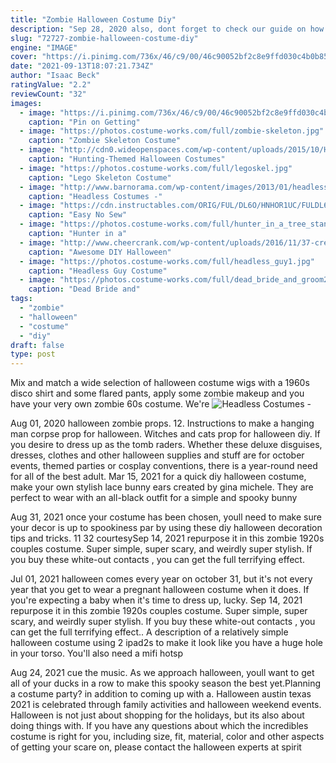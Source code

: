 ```yaml
---
title: "Zombie Halloween Costume Diy"
description: "Sep 28, 2020 also, dont forget to check our guide on how to make your own diy horse costume with 8 awesome examples! lets take a look at the best costume ideas for horse and rider! halloween horse"
slug: "72727-zombie-halloween-costume-diy"
engine: "IMAGE"
cover: "https://i.pinimg.com/736x/46/c9/00/46c90052bf2c8e9ffd030c4b0b855203--girl-zombie-costume-zombie-costumes.jpg"
date: "2021-09-13T18:07:21.734Z"
author: "Isaac Beck"
ratingValue: "2.2"
reviewCount: "32"
images:
  - image: "https://i.pinimg.com/736x/46/c9/00/46c90052bf2c8e9ffd030c4b0b855203--girl-zombie-costume-zombie-costumes.jpg"
    caption: "Pin on Getting"
  - image: "https://photos.costume-works.com/full/zombie-skeleton.jpg"
    caption: "Zombie Skeleton Costume"
  - image: "http://cdn0.wideopenspaces.com/wp-content/uploads/2015/10/Hunter-Costume.jpg"
    caption: "Hunting-Themed Halloween Costumes"
  - image: "https://photos.costume-works.com/full/legoskel.jpg"
    caption: "Lego Skeleton Costume"
  - image: "http://www.barnorama.com/wp-content/images/2013/01/headless_man_and_headless_woman_costumes/13-headless_man_and_headless_woman_costumes.jpg"
    caption: "Headless Costumes -"
  - image: "https://cdn.instructables.com/ORIG/FUL/DL6O/HNHOR1UC/FULDL6OHNHOR1UC.jpg?frame=1"
    caption: "Easy No Sew"
  - image: "https://photos.costume-works.com/full/hunter_in_a_tree_stand.jpg"
    caption: "Hunter in a"
  - image: "http://www.cheercrank.com/wp-content/uploads/2016/11/37-creative-homemade-halloween-costume.jpg"
    caption: "Awesome DIY Halloween"
  - image: "https://photos.costume-works.com/full/headless_guy1.jpg"
    caption: "Headless Guy Costume"
  - image: "https://photos.costume-works.com/full/dead_bride_and_groom2.jpg"
    caption: "Dead Bride and"
tags:
  - "zombie"
  - "halloween"
  - "costume"
  - "diy"
draft: false
type: post
---
```


Mix and match a wide selection of halloween costume wigs with a 1960s disco shirt and some flared pants, apply some zombie makeup and you have your very own zombie 60s costume. We're
![Headless Costumes -](http://www.barnorama.com/wp-content/images/2013/01/headless_man_and_headless_woman_costumes/13-headless_man_and_headless_woman_costumes.jpg "Headless Costumes -")

Aug 01, 2020 halloween zombie props. 12. Instructions to make a hanging man corpse prop for halloween.  Witches and cats prop for halloween diy. If you desire to dress up as the tomb raders. Whether these deluxe disguises, dresses, clothes and other halloween supplies and stuff are for october events, themed parties or cosplay conventions, there is a year-round need for all of the best adult. Mar 15, 2021 for a quick diy halloween costume, make your own stylish lace bunny ears created by gina michele. They are perfect to wear with an all-black outfit for a simple and spooky bunny
<!--inArticleAds-->

<!--galleryOne-->

Aug 31, 2021 once your costume has been chosen, youll need to make sure your decor is up to spookiness par by using these diy halloween decoration tips and tricks. 11  32 courtesySep 14, 2021 repurpose it in this zombie 1920s couples costume. Super simple, super scary, and weirdly super stylish. If you buy these white-out contacts , you can get the full terrifying effect.
<!--inArticleAds-->

<!--galleryTwo-->

Jul 01, 2021 halloween comes every year on october 31, but it's not every year that you get to wear a pregnant halloween costume when it does. If you're expecting a baby when it's time to dress up, lucky. Sep 14, 2021 repurpose it in this zombie 1920s couples costume. Super simple, super scary, and weirdly super stylish. If you buy these white-out contacts , you can get the full terrifying effect.. A description of a relatively simple halloween costume using 2 ipad2s to make it look like you have a huge hole in your torso. You'll also need a mifi hotsp
<!--galleryThree-->

Aug 24, 2021 cue the music. As we approach halloween, youll want to get all of your ducks in a row to make this spooky season the best yet.Planning a costume party? in addition to coming up with a. Halloween austin texas 2021 is celebrated through family activities and halloween weekend events. Halloween is not just about shopping for the holidays, but its also about doing things with. If you have any questions about which the incredibles costume is right for you, including size, fit, material, color and other aspects of getting your scare on, please contact the halloween experts at spirit